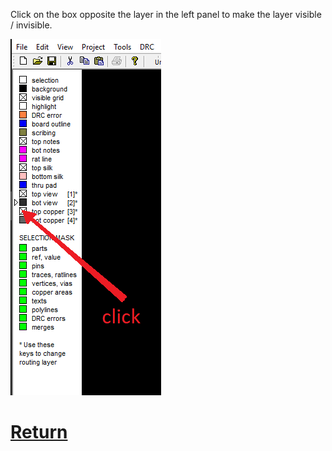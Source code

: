 Click on the box opposite the layer in the left panel to make the layer visible / invisible.

![](pictures/layer_vis.png)

# [Return](How_to.md)
